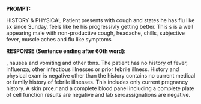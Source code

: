 **PROMPT:**

HISTORY & PHYSICAL Patient presents with cough and states he has flu like sx since Sunday, feels like he his progressivly getting better. This s is a well appearing male with non-productive cough, headache, chills, subjective fever, muscle aches and flu like symptoms

**RESPONSE (Sentence ending after 60th word):**

, nausea and vomiting and other tbns. The patient has no history of fever, influenza, other infectious illnesses or prior febrile illness. History and physical exam is negative other than the history contains no current medical or family history of febrile illnesses. This includes only current pregnancy history. A skin prce.r and a complete blood panel including a complete plate of cell function results are negative and lab seroassignations are negative. 